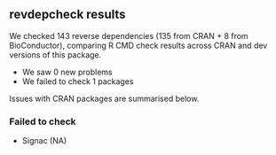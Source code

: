 ## revdepcheck results

We checked 143 reverse dependencies (135 from CRAN + 8 from BioConductor), comparing R CMD check results across CRAN and dev versions of this package.

 * We saw 0 new problems
 * We failed to check 1 packages

Issues with CRAN packages are summarised below.

### Failed to check

* Signac (NA)
